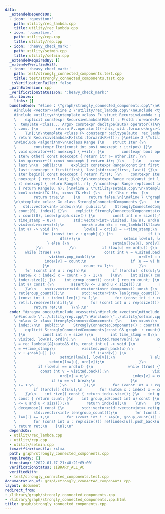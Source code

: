 ```yaml
---
data:
  _extendedDependsOn:
  - icon: ':question:'
    path: utility/rec_lambda.cpp
    title: utility/rec_lambda.cpp
  - icon: ':question:'
    path: utility/rep.cpp
    title: utility/rep.cpp
  - icon: ':heavy_check_mark:'
    path: utility/setmin.cpp
    title: utility/setmin.cpp
  _extendedRequiredBy: []
  _extendedVerifiedWith:
  - icon: ':heavy_check_mark:'
    path: test/strongly_connected_components.test.cpp
    title: test/strongly_connected_components.test.cpp
  _isVerificationFailed: false
  _pathExtension: cpp
  _verificationStatusIcon: ':heavy_check_mark:'
  attributes:
    links: []
  bundledCode: "#line 2 \"graph/strongly_connected_components.cpp\"\n#include <cassert>\n\
    #include <vector>\n#line 2 \"utility/rec_lambda.cpp\"\n#include <type_traits>\n\
    #include <utility>\n\ntemplate <class F> struct RecursiveLambda : private F {\n\
    \    explicit constexpr RecursiveLambda(F&& f) : F(std::forward<F>(f)) {}\n  \
    \  template <class... Args> constexpr decltype(auto) operator()(Args&&... args)\
    \ const {\n        return F::operator()(*this, std::forward<Args>(args)...);\n\
    \    }\n};\n\ntemplate <class F> constexpr decltype(auto) rec_lambda(F&& f) {\
    \ return RecursiveLambda<F>(std::forward<F>(f)); }\n#line 2 \"utility/rep.cpp\"\
    \n#include <algorithm>\n\nclass Range {\n    struct Iter {\n        int itr;\n\
    \        constexpr Iter(const int pos) noexcept : itr(pos) {}\n        constexpr\
    \ void operator++() noexcept { ++itr; }\n        constexpr bool operator!=(const\
    \ Iter& other) const noexcept { return itr != other.itr; }\n        constexpr\
    \ int operator*() const noexcept { return itr; }\n    };\n    const Iter first,\
    \ last;\n\n  public:\n    explicit constexpr Range(const int first, const int\
    \ last) noexcept : first(first), last(std::max(first, last)) {}\n    constexpr\
    \ Iter begin() const noexcept { return first; }\n    constexpr Iter end() const\
    \ noexcept { return last; }\n};\n\nconstexpr Range rep(const int l, const int\
    \ r) noexcept { return Range(l, r); }\nconstexpr Range rep(const int n) noexcept\
    \ { return Range(0, n); }\n#line 2 \"utility/setmin.cpp\"\n\ntemplate <class T>\
    \ bool setmin(T& lhs, const T& rhs) {\n    if (lhs > rhs) {\n        lhs = rhs;\n\
    \        return true;\n    }\n    return false;\n}\n#line 7 \"graph/strongly_connected_components.cpp\"\
    \n\ntemplate <class G> class StronglyConnectedComponents {\n    int count;\n \
    \   std::vector<int> index;\n\n  public:\n    StronglyConnectedComponents() :\
    \ count(0), index() {}\n    explicit StronglyConnectedComponents(const G& graph)\
    \ : count(0), index(graph.size()) {\n        const int n = size();\n        int\
    \ time_stamp = 0;\n        std::vector<int> visited, low(n), ord(n);\n       \
    \ visited.reserve(n);\n        const auto dfs = rec_lambda([&](auto&& dfs, const\
    \ int u) -> void {\n            low[u] = ord[u] = ++time_stamp;\n            visited.push_back(u);\n\
    \            for (const int v : graph[u]) {\n                if (!ord[v]) {\n\
    \                    dfs(v);\n                    setmin(low[u], low[v]);\n  \
    \              } else {\n                    setmin(low[u], ord[v]);\n       \
    \         }\n            }\n            if (low[u] == ord[u]) {\n            \
    \    while (true) {\n                    const int v = visited.back();\n     \
    \               visited.pop_back();\n                    ord[v] = n;\n       \
    \             index[v] = count;\n                    if (u == v) break;\n    \
    \            }\n                count += 1;\n            }\n        });\n    \
    \    for (const int u : rep(n))\n            if (!ord[u]) dfs(u);\n        for\
    \ (auto& x : index) x = count - x - 1;\n    }\n\n    int size() const { return\
    \ index.size(); }\n    int group_count() const { return count; }\n    int group_id(const\
    \ int u) const {\n        assert(0 <= u and u < size());\n        return index[u];\n\
    \    }\n\n    std::vector<std::vector<int>> decopmose() const {\n        std::vector<std::vector<int>>\
    \ ret(group_count());\n        std::vector<int> len(group_count());\n        for\
    \ (const int i : index) len[i] += 1;\n        for (const int i : rep(0, group_count()))\
    \ ret[i].reserve(len[i]);\n        for (const int u : rep(size())) ret[index[u]].push_back(u);\n\
    \        return ret;\n    }\n};\n"
  code: "#pragma once\n#include <cassert>\n#include <vector>\n#include \"../utility/rec_lambda.cpp\"\
    \n#include \"../utility/rep.cpp\"\n#include \"../utility/setmin.cpp\"\n\ntemplate\
    \ <class G> class StronglyConnectedComponents {\n    int count;\n    std::vector<int>\
    \ index;\n\n  public:\n    StronglyConnectedComponents() : count(0), index() {}\n\
    \    explicit StronglyConnectedComponents(const G& graph) : count(0), index(graph.size())\
    \ {\n        const int n = size();\n        int time_stamp = 0;\n        std::vector<int>\
    \ visited, low(n), ord(n);\n        visited.reserve(n);\n        const auto dfs\
    \ = rec_lambda([&](auto&& dfs, const int u) -> void {\n            low[u] = ord[u]\
    \ = ++time_stamp;\n            visited.push_back(u);\n            for (const int\
    \ v : graph[u]) {\n                if (!ord[v]) {\n                    dfs(v);\n\
    \                    setmin(low[u], low[v]);\n                } else {\n     \
    \               setmin(low[u], ord[v]);\n                }\n            }\n  \
    \          if (low[u] == ord[u]) {\n                while (true) {\n         \
    \           const int v = visited.back();\n                    visited.pop_back();\n\
    \                    ord[v] = n;\n                    index[v] = count;\n    \
    \                if (u == v) break;\n                }\n                count\
    \ += 1;\n            }\n        });\n        for (const int u : rep(n))\n    \
    \        if (!ord[u]) dfs(u);\n        for (auto& x : index) x = count - x - 1;\n\
    \    }\n\n    int size() const { return index.size(); }\n    int group_count()\
    \ const { return count; }\n    int group_id(const int u) const {\n        assert(0\
    \ <= u and u < size());\n        return index[u];\n    }\n\n    std::vector<std::vector<int>>\
    \ decopmose() const {\n        std::vector<std::vector<int>> ret(group_count());\n\
    \        std::vector<int> len(group_count());\n        for (const int i : index)\
    \ len[i] += 1;\n        for (const int i : rep(0, group_count())) ret[i].reserve(len[i]);\n\
    \        for (const int u : rep(size())) ret[index[u]].push_back(u);\n       \
    \ return ret;\n    }\n};\n"
  dependsOn:
  - utility/rec_lambda.cpp
  - utility/rep.cpp
  - utility/setmin.cpp
  isVerificationFile: false
  path: graph/strongly_connected_components.cpp
  requiredBy: []
  timestamp: '2022-01-07 21:48:21+09:00'
  verificationStatus: LIBRARY_ALL_AC
  verifiedWith:
  - test/strongly_connected_components.test.cpp
documentation_of: graph/strongly_connected_components.cpp
layout: document
redirect_from:
- /library/graph/strongly_connected_components.cpp
- /library/graph/strongly_connected_components.cpp.html
title: graph/strongly_connected_components.cpp
---
```


